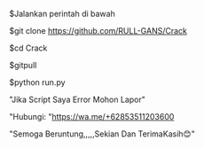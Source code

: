 $Jalankan perintah di bawah

$git clone https://github.com/RULL-GANS/Crack 

$cd Crack

$gitpull

$python run.py

"Jika Script Saya Error Mohon Lapor"

"Hubungi:
"https://wa.me/+62853511203600

"Semoga Beruntung,,,,,Sekian Dan TerimaKasih😊"
